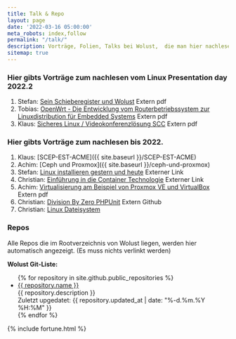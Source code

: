 ```yaml
---
title: Talk & Repo
layout: page
date: '2022-03-16 05:00:00'
meta_robots: index,follow
permalink: "/talk/"
description: Vorträge, Folien, Talks bei Wolust,  die man hier nachlesen kann
sitemap: true
---
```


### Hier gibts Vorträge zum nachlesen vom Linux Presentation day 2022.2

1. Stefan: [Sein Schieberegister und Wolust](https://www.untergang.de/pi-more-schieberegister/index.pdf) Extern pdf
2. Tobias: [OpenWrt - Die Entwicklung vom Routerbetriebssystem zur Linuxdistribution für Embedded Systems](https://gitlab.rlp.net/fsl/l-p-d/-/blob/lpd-2022-2/slides/lpd-2022-2_hswo_welz_openwrt.pdf) Extern pdf
3. Klaus: [Sicheres Linux / Videokonferenzlösung SCC](https://gitlab.rlp.net/fsl/l-p-d/-/blob/lpd-2022-2/slides/lpd-2022-2_hswo_ramst%C3%B6ck_sicheres-linux.pdf) Extern pdf


### Hier gibts Vorträge zum nachlesen bis 2022.

1. Klaus: [SCEP-EST-ACME]({{ site.baseurl }}/SCEP-EST-ACME)
2. Achim: [Ceph und Proxmox]({{ site.baseurl }}/ceph-und-proxmox)
3. Stefan: [Linux installieren gestern und heute](https://www.untergang.de/html-folien030302020-vhs/img0.html) Externer Link
4. Christian: [Einführung in die Container Technologie](https://static.muench.dev/presentation/docker/index.html#1) Externer Link
5. Achim: [Virtualisierung am Beispiel von Proxmox VE und VirtualBox](https://achwo.de/?download=Virtualisierung.pdf) Extern pdf
6. Christian: [Division By Zero PHPUnit](https://github.com/Wolust/test-division-by-zero) Extern Github
7. Christian: [Linux Dateisystem](https://speakerdeck.com/cmuench/linux-dateisystem)

### Repos
Alle Repos die im Rootverzeichnis von Wolust liegen, werden hier automatisch angezeigt. (Es muss nichts verlinkt werden)

<strong>Wolust Git-Liste:</strong>
<ul>
 {% for repository in site.github.public_repositories %}
<li> <a href="{{ repository.html_url }}">{{ repository.name }}</a>
<br />
{{ repository.description }}
<br />
Zuletzt upgedatet: {{ repository.updated_at | date: "%-d.%m.%Y %H:%M" }}
</li>
{% endfor %}
</ul>

 {% include fortune.html %}
